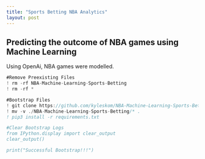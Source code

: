 ```yaml
---
title: "Sports Betting NBA Analytics"
layout: post
---
```


## Predicting the outcome of NBA games using Machine Learning
Using OpenAi, NBA games were modelled. 

```javascript
#Remove Preexisting Files
! rm -rf NBA-Machine-Learning-Sports-Betting
! rm -rf *

#Bootstrap Files
! git clone https://github.com/kyleskom/NBA-Machine-Learning-Sports-Betting.git
! mv -v ./NBA-Machine-Learning-Sports-Betting/* .
! pip3 install -r requirements.txt

#Clear Bootstrap Logs
from IPython.display import clear_output
clear_output()

print("Successful Bootstrap!!!")
```

